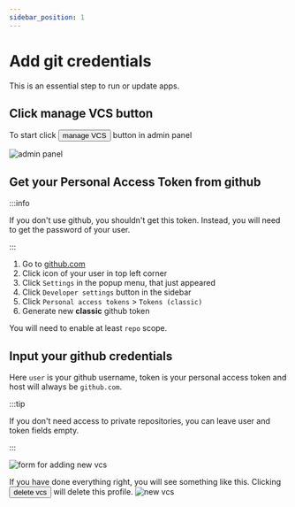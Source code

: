```yaml
---
sidebar_position: 1
---
```


# Add git credentials

This is an essential step to run or update apps.

## Click manage VCS button

To start click <button class="button button--primary">manage VCS</button> button in admin panel


![admin panel](/img/empty-jakeloud.png)

## Get your Personal Access Token from github

:::info

If you don't use github, you shouldn't get this token. Instead, you will need to get the password of your user.

:::

1. Go to [github.com](http://github.com)
2. Click icon of your user in top left corner
3. Click `Settings` in the popup menu, that just appeared
4. Click `Developer settings` button in the sidebar
5. Click `Personal access tokens` > `Tokens (classic)`
6. Generate new __classic__ github token

You will need to enable at least `repo` scope.

## Input your github credentials

Here `user` is your github username, token is your personal access token and host will always be `github.com`.

:::tip

If you don't need access to private repositories, you can leave user and token fields empty.

:::

![form for adding new vcs](/img/creating-vcs.png)

If you have done everything right, you will see something like this. Clicking <button class="button button--danger">delete vcs</button> will delete this profile.
![new vcs](/img/vcs-created.png)

